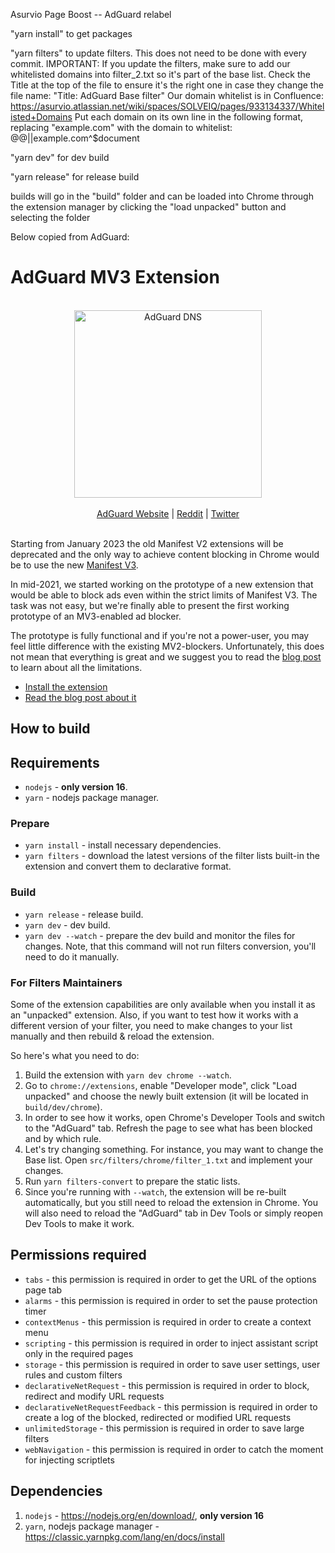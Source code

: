 Asurvio Page Boost -- AdGuard relabel

"yarn install" to get packages

"yarn filters" to update filters. This does not need to be done with every commit.
IMPORTANT: If you update the filters, make sure to add our whitelisted domains into filter_2.txt so it's part of the base list.
Check the Title at the top of the file to ensure it's the right one in case they change the file name: "Title: AdGuard Base filter"
Our domain whitelist is in Confluence: https://asurvio.atlassian.net/wiki/spaces/SOLVEIQ/pages/933134337/Whitelisted+Domains
Put each domain on its own line in the following format, replacing "example.com" with the domain to whitelist:
@@||example.com^$document

"yarn dev" for dev build

"yarn release" for release build

builds will go in the "build" folder and can be loaded into Chrome through the
extension manager by clicking the "load unpacked" button and selecting the folder

Below copied from AdGuard:
# AdGuard MV3 Extension

<br/>
<div align="center">
    <img alt="AdGuard DNS" src="https://cdn.adtidy.org/website/images/adguard_main_logo.png" width="300px"/>
</div>
<br/>
<div align="center">
    <a href="https://adguard.com/">AdGuard Website</a> |
    <a href="https://reddit.com/r/Adguard">Reddit</a> |
    <a href="https://twitter.com/AdGuard">Twitter</a>
</div>
<br/>

Starting from January 2023 the old Manifest V2 extensions will be deprecated
and the only way to achieve content blocking in Chrome would be to use the new
[Manifest V3][v3timeline].

In mid-2021, we started working on the prototype of a new extension that would
be able to block ads even within the strict limits of Manifest V3. The task was
not easy, but we're finally able to present the first working prototype of an
MV3-enabled ad blocker.

The prototype is fully functional and if you're not a power-user, you may feel
little difference with the existing MV2-blockers. Unfortunately, this does not
mean that everything is great and we suggest you to read the [blog post][blog]
to learn about all the limitations.

* [Install the extension][install]
* [Read the blog post about it][blog]

[v3timeline]: https://developer.chrome.com/blog/mv2-transition/
[install]: https://agrd.io/adguard_mv3
[blog]: https://agrd.io/blogpost_mv3

## How to build

## Requirements

* `nodejs` - **only version 16**.
* `yarn` - nodejs package manager.

### Prepare

* `yarn install` - install necessary dependencies.
* `yarn filters` - download the latest versions of the filter lists built-in the
  extension and convert them to declarative format.

### Build

* `yarn release` - release build.
* `yarn dev` - dev build.
* `yarn dev --watch` - prepare the dev build and monitor the files for changes.
  Note, that this command will not run filters conversion, you'll need to do it
  manually.

### For Filters Maintainers

Some of the extension capabilities are only available when you install it as an
"unpacked" extension. Also, if you want to test how it works with a different
version of your filter, you need to make changes to your list manually and then
rebuild & reload the extension.

So here's what you need to do:
1. Build the extension with `yarn dev chrome --watch`.
2. Go to `chrome://extensions`, enable "Developer mode", click "Load unpacked"
   and choose the newly built extension (it will be located in
   `build/dev/chrome`).
3. In order to see how it works, open Chrome's Developer Tools and switch to the
   "AdGuard" tab. Refresh the page to see what has been blocked and by which
   rule.
4. Let's try changing something. For instance, you may want to change the Base
   list. Open `src/filters/chrome/filter_1.txt` and implement your changes.
5. Run `yarn filters-convert` to prepare the static lists.
6. Since you're running with `--watch`, the extension will be re-built
   automatically, but you still need to reload the extension in Chrome. You will
   also need to reload the "AdGuard" tab in Dev Tools or simply reopen Dev Tools
   to make it work.

## Permissions required
- `tabs`                          - this permission is required in order to get the URL of the options page tab
- `alarms`                        - this permission is required in order to set the pause protection timer
- `contextMenus`                  - this permission is required in order to create a context menu
- `scripting`                     - this permission is required in order to inject assistant script only in the required pages
- `storage`                       - this permission is required in order to save user settings, user rules and custom filters
- `declarativeNetRequest`         - this permission is required in order to block, redirect and modify URL requests
- `declarativeNetRequestFeedback` - this permission is required in order to create a log of the blocked, redirected or modified URL requests
- `unlimitedStorage`              - this permission is required in order to save large filters
- `webNavigation`                 - this permission is required in order to catch the moment for injecting scriptlets

## Dependencies
1. `nodejs` - https://nodejs.org/en/download/, **only version 16**
2. `yarn`, nodejs package manager - https://classic.yarnpkg.com/lang/en/docs/install
